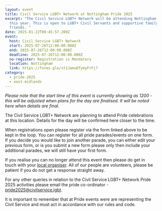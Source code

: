 ```yaml
---
layout: event
title: Civil Service LGBT+ Network at Nottingham Pride 2025
excerpt: "The Civil Service LGBT+ Network will be attending Nottingham Pride
  this year. This is open to LGBT+ Civil Servants and supportive family and
  friends. "
date: 2025-01-22T08:45:57.209Z
event:
  host: Civil Service LGBT+ Network
  start: 2025-07-26T12:00:00.000Z
  end: 2025-07-26T12:00:00.000Z
  deadline: 2025-07-26T12:00:00.000Z
  no-register: Registration is Mandatory
  location: Nottingham
  link: https://forms.gle/st1JamuDfymyFrFj7
category:
  - pride-2025
  - east-midlands
---
```

*P﻿lease note that the start time of this event is currently showing as 1200 - this will be adjusted when plans for the day are finalised. It will be noted here when details are final.*

The Civil Service LGBT+ Network are planning to attend Pride celebrations at this location. Details for the day will be confirmed here closer to the time. 

When registrations open please register via the form linked above to be kept in the loop. You can register for all pride parades/events on one form. If you decide you would like to join another parade, you can either edit your previous form, or is you submit a new form please only then include your additional parades, we will still have your first form.

I﻿f you realise you can no longer attend this event then please do get in touch with your [local organiser](https://www.civilservice.lgbt/team/). All of our people are volunteers, please be patient if you do not get a response straight away. 

F﻿or any other queries in relation to the Civil Service LGBT+ Network Pride 2025 activities please email the pride co-ordinator - [pride2025@civilservice.lgbt](mailto:pride2025@civilservice.lgbt).

I﻿t is important to remember that at Pride events were are representing the Civil Service and must act in accordance with our rules and code.